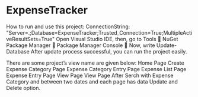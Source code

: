 # ExpenseTracker
How to run and use this project:
ConnectionString: 
"Server=.;Database=ExpenseTracker;Trusted_Connection=True;MultipleActiveResultSets=True"
Open Visual Studio IDE, then, go to Tools  NuGet Package Manager  Package Manager Console 
Now, write  Update-Database
After update process successful, you can run the project easily.

There are some project’s view name are given below:
Home Page
Create Expense Category Page
Expense Category Entry Page
Expense List Page
Expense Entry Page
View Page
View Page After Serch with Expense Category and between two dates
and each page has data Update and Delete option.
